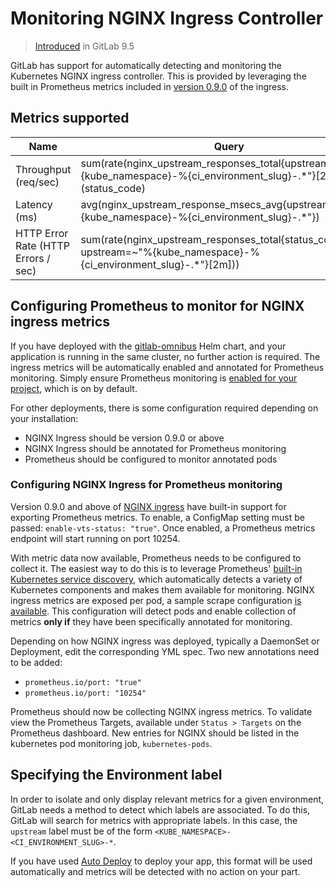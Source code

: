 # Monitoring NGINX Ingress Controller
> [Introduced](https://gitlab.com/gitlab-org/gitlab-ce/merge_requests/13438) in GitLab 9.5

GitLab has support for automatically detecting and monitoring the Kubernetes NGINX ingress controller. This is provided by leveraging the built in Prometheus metrics included in [version 0.9.0](https://github.com/kubernetes/ingress/blob/master/controllers/nginx/Changelog.md#09-beta1) of the ingress.

## Metrics supported

| Name | Query |
| ---- | ----- |
| Throughput (req/sec) | sum(rate(nginx_upstream_responses_total{upstream=~"%{kube_namespace}-%{ci_environment_slug}-.*"}[2m])) by (status_code) |
| Latency (ms) | avg(nginx_upstream_response_msecs_avg{upstream=~"%{kube_namespace}-%{ci_environment_slug}-.*"}) |
| HTTP Error Rate (HTTP Errors / sec) | sum(rate(nginx_upstream_responses_total{status_code="5xx", upstream=~"%{kube_namespace}-%{ci_environment_slug}-.*"}[2m])) |

## Configuring Prometheus to monitor for NGINX ingress metrics

If you have deployed with the [gitlab-omnibus](https://docs.gitlab.com/ee/install/kubernetes/gitlab_omnibus.md) Helm chart, and your application is running in the same cluster, no further action is required. The ingress metrics will be automatically enabled and annotated for Prometheus monitoring. Simply ensure Prometheus monitoring is [enabled for your project](../prometheus.md), which is on by default.

For other deployments, there is some configuration required depending on your installation:
* NGINX Ingress should be version 0.9.0 or above
* NGINX Ingress should be annotated for Prometheus monitoring
* Prometheus should be configured to monitor annotated pods

### Configuring NGINX Ingress for Prometheus monitoring

Version 0.9.0 and above of [NGINX ingress](https://github.com/kubernetes/ingress/tree/master/controllers/nginx) have built-in support for exporting Prometheus metrics. To enable, a ConfigMap setting must be passed: `enable-vts-status: "true"`. Once enabled, a Prometheus metrics endpoint will start running on port 10254.

With metric data now available, Prometheus needs to be configured to collect it. The easiest way to do this is to leverage Prometheus' [built-in Kubernetes service discovery](https://prometheus.io/docs/operating/configuration/#kubernetes_sd_config), which automatically detects a variety of Kubernetes components and makes them available for monitoring. NGINX ingress metrics are exposed per pod, a sample scrape configuration [is available](https://github.com/prometheus/prometheus/blob/master/documentation/examples/prometheus-kubernetes.yml#L248). This configuration will detect pods and enable collection of metrics **only if** they have been specifically annotated for monitoring.

Depending on how NGINX ingress was deployed, typically a DaemonSet or Deployment, edit the corresponding YML spec. Two new annotations need to be added:
* `prometheus.io/port: "true"`
* `prometheus.io/port: "10254"`

Prometheus should now be collecting NGINX ingress metrics. To validate view the Prometheus Targets, available under `Status > Targets` on the Prometheus dashboard. New entries for NGINX should be listed in the kubernetes pod monitoring job, `kubernetes-pods`.

## Specifying the Environment label

In order to isolate and only display relevant metrics for a given environment, GitLab needs a method to detect which labels are associated. To do this, GitLab will search for metrics with appropriate labels. In this case, the `upstream` label must be of the form `<KUBE_NAMESPACE>-<CI_ENVIRONMENT_SLUG>-*`.

If you have used [Auto Deploy](https://docs.gitlab.com/ee/ci/autodeploy/index.html) to deploy your app, this format will be used automatically and metrics will be detected with no action on your part.
